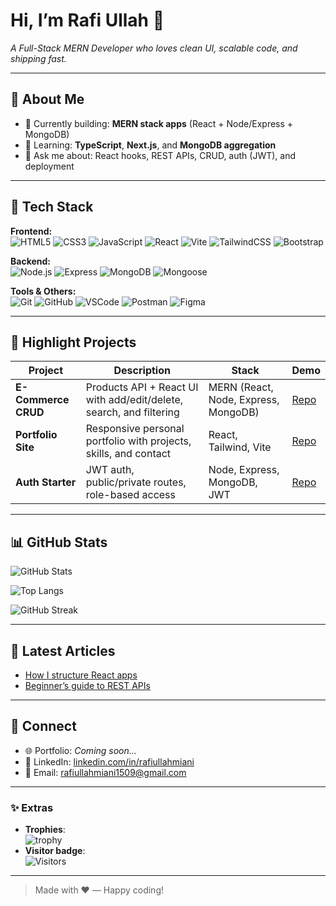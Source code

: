 # Hi, I’m **Rafi Ullah** 👋

*A Full-Stack MERN Developer who loves clean UI, scalable code, and shipping fast.*

---

## 🚀 About Me

* 🔭 Currently building: **MERN stack apps** (React + Node/Express + MongoDB)
* 🌱 Learning: **TypeScript**, **Next.js**, and **MongoDB aggregation**
* 💬 Ask me about: React hooks, REST APIs, CRUD, auth (JWT), and deployment
  

---

## 🧰 Tech Stack

**Frontend:**  
![HTML5](https://img.shields.io/badge/HTML5-E34F26?logo=html5&logoColor=white) ![CSS3](https://img.shields.io/badge/CSS3-1572B6?logo=css3&logoColor=white) ![JavaScript](https://img.shields.io/badge/JavaScript-F7DF1E?logo=javascript&logoColor=black) ![React](https://img.shields.io/badge/React-20232A?logo=react&logoColor=61DAFB) ![Vite](https://img.shields.io/badge/Vite-646CFF?logo=vite&logoColor=white) ![TailwindCSS](https://img.shields.io/badge/Tailwind-38B2AC?logo=tailwindcss&logoColor=white) ![Bootstrap](https://img.shields.io/badge/Bootstrap-7952B3?logo=bootstrap&logoColor=white)

**Backend:**  
![Node.js](https://img.shields.io/badge/Node.js-339933?logo=node.js&logoColor=white) ![Express](https://img.shields.io/badge/Express-000000?logo=express&logoColor=white) ![MongoDB](https://img.shields.io/badge/MongoDB-47A248?logo=mongodb&logoColor=white) ![Mongoose](https://img.shields.io/badge/Mongoose-880000?logo=mongoose&logoColor=white)

**Tools & Others:**  
![Git](https://img.shields.io/badge/Git-F05032?logo=git&logoColor=white) ![GitHub](https://img.shields.io/badge/GitHub-181717?logo=github&logoColor=white) ![VSCode](https://img.shields.io/badge/VS%20Code-007ACC?logo=visualstudiocode&logoColor=white) ![Postman](https://img.shields.io/badge/Postman-FF6C37?logo=postman&logoColor=white) ![Figma](https://img.shields.io/badge/Figma-F24E1E?logo=figma&logoColor=white)

---

## 🧩 Highlight Projects

| Project             | Description                                                         | Stack                                | Demo                                                                 |
| ------------------- | ------------------------------------------------------------------- | ------------------------------------ | -------------------------------------------------------------------- |
| **E-Commerce CRUD** | Products API + React UI with add/edit/delete, search, and filtering | MERN (React, Node, Express, MongoDB) | [Repo](https://github.com/Rafiullahmiani/ecommerce-crud)             |
| **Portfolio Site**  | Responsive personal portfolio with projects, skills, and contact    | React, Tailwind, Vite                | [Repo](https://github.com/Rafiullahmiani/portfolio)                  |
| **Auth Starter**    | JWT auth, public/private routes, role-based access                  | Node, Express, MongoDB, JWT          | [Repo](https://github.com/Rafiullahmiani/auth-starter)               |

---

## 📊 GitHub Stats

![GitHub Stats](https://github-readme-stats.vercel.app/api?username=Rafiullahmiani&show_icons=true&theme=default&hide_border=true)

![Top Langs](https://github-readme-stats.vercel.app/api/top-langs/?username=Rafiullahmiani&layout=compact&hide_border=true)

![GitHub Streak](https://streak-stats.demolab.com?user=Rafiullahmiani&hide_border=true)

---

## 📝 Latest Articles

* [How I structure React apps](https://dev.to/)  
* [Beginner’s guide to REST APIs](https://dev.to/)

---

## 🤝 Connect

* 🌐 Portfolio: *Coming soon...*  
* 💼 LinkedIn: [linkedin.com/in/rafiullahmiani](https://www.linkedin.com/in/rafiullahmiani)  
* 📧 Email: rafiullahmiani1509@gmail.com  

---

### ✨ Extras

* **Trophies**:  
  ![trophy](https://github-profile-trophy.vercel.app/?username=Rafiullahmiani&theme=flat&no-frame=true)  
* **Visitor badge**:  
  ![Visitors](https://visitor-badge.laobi.icu/badge?page_id=Rafiullahmiani.Rafiullahmiani)

---

> Made with ❤️ — Happy coding!
